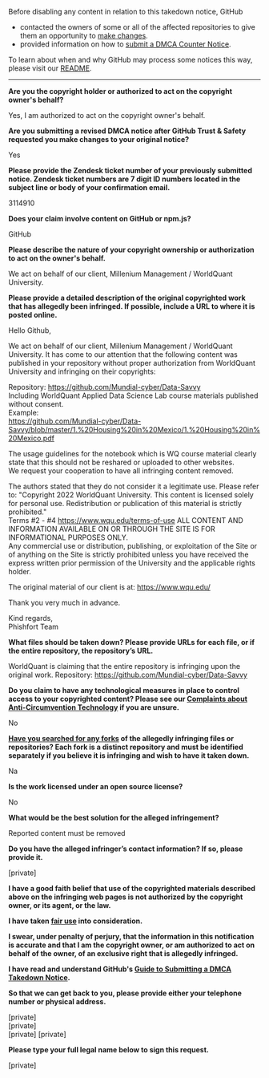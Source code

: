 Before disabling any content in relation to this takedown notice, GitHub
- contacted the owners of some or all of the affected repositories to give them an opportunity to [make changes](https://docs.github.com/en/github/site-policy/dmca-takedown-policy#a-how-does-this-actually-work).
- provided information on how to [submit a DMCA Counter Notice](https://docs.github.com/en/articles/guide-to-submitting-a-dmca-counter-notice).

To learn about when and why GitHub may process some notices this way, please visit our [README](https://github.com/github/dmca/blob/master/README.md#anatomy-of-a-takedown-notice).

---

**Are you the copyright holder or authorized to act on the copyright owner's behalf?**

Yes, I am authorized to act on the copyright owner's behalf. 

**Are you submitting a revised DMCA notice after GitHub Trust & Safety requested you make changes to your original notice?**

Yes

**Please provide the Zendesk ticket number of your previously submitted notice. Zendesk ticket numbers are 7 digit ID numbers located in the subject line or body of your confirmation email.**

3114910

**Does your claim involve content on GitHub or npm.js?**

GitHub

**Please describe the nature of your copyright ownership or authorization to act on the owner's behalf.**

We act on behalf of our client, Millenium Management / WorldQuant University.

**Please provide a detailed description of the original copyrighted work that has allegedly been infringed. If possible, include a URL to where it is posted online.**

Hello Github,

We act on behalf of our client, Millenium Management / WorldQuant University. It has come to our attention that the following content was published in your repository without proper authorization from WorldQuant University and infringing on their copyrights:

Repository: https://github.com/Mundial-cyber/Data-Savvy  
Including WorldQuant Applied Data Science Lab course materials published without consent.  
Example:  
https://github.com/Mundial-cyber/Data-Savvy/blob/master/1.%20Housing%20in%20Mexico/1.%20Housing%20in%20Mexico.pdf

The usage guidelines for the notebook which is WQ course material clearly state that this should not be reshared or uploaded to other websites.  
We request your cooperation to have all infringing content removed.

The authors stated that they do not consider it a legitimate use. Please refer to: "Copyright 2022 WorldQuant University. This content is licensed solely for personal use. Redistribution or publication of this material is strictly prohibited."  
Terms #2 - #4 https://www.wqu.edu/terms-of-use
ALL CONTENT AND INFORMATION AVAILABLE ON OR THROUGH THE SITE IS FOR INFORMATIONAL PURPOSES ONLY.  
Any commercial use or distribution, publishing, or exploitation of the Site or of anything on the Site is strictly prohibited unless you have received the express written prior permission of the University and the applicable rights holder.

The original material of our client is at: https://www.wqu.edu/

Thank you very much in advance.

Kind regards,  
Phishfort Team

**What files should be taken down? Please provide URLs for each file, or if the entire repository, the repository’s URL.**

WorldQuant is claiming that the entire repository is infringing upon the original work. Repository: https://github.com/Mundial-cyber/Data-Savvy

**Do you claim to have any technological measures in place to control access to your copyrighted content? Please see our <a href="https://docs.github.com/articles/guide-to-submitting-a-dmca-takedown-notice#complaints-about-anti-circumvention-technology">Complaints about Anti-Circumvention Technology</a> if you are unsure.**

No

**<a href="https://docs.github.com/articles/dmca-takedown-policy#b-what-about-forks-or-whats-a-fork">Have you searched for any forks</a> of the allegedly infringing files or repositories? Each fork is a distinct repository and must be identified separately if you believe it is infringing and wish to have it taken down.**

Na

**Is the work licensed under an open source license?**

No

**What would be the best solution for the alleged infringement?**

Reported content must be removed

**Do you have the alleged infringer’s contact information? If so, please provide it.**

[private]

**I have a good faith belief that use of the copyrighted materials described above on the infringing web pages is not authorized by the copyright owner, or its agent, or the law.**

**I have taken <a href="https://www.lumendatabase.org/topics/22">fair use</a> into consideration.**

**I swear, under penalty of perjury, that the information in this notification is accurate and that I am the copyright owner, or am authorized to act on behalf of the owner, of an exclusive right that is allegedly infringed.**

**I have read and understand GitHub's <a href="https://docs.github.com/articles/guide-to-submitting-a-dmca-takedown-notice/">Guide to Submitting a DMCA Takedown Notice</a>.**

**So that we can get back to you, please provide either your telephone number or physical address.**

[private]  
[private]  
[private] [private]  

**Please type your full legal name below to sign this request.**

[private]  
